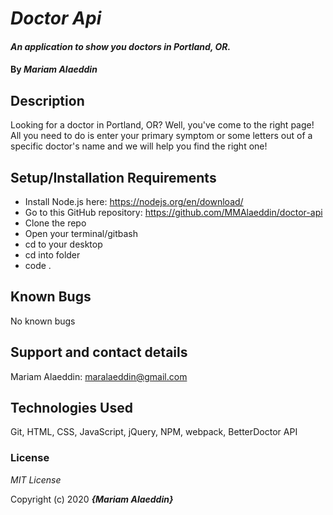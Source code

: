 # _Doctor Api_

#### _An application to show you doctors in Portland, OR._

#### By _**Mariam Alaeddin**_

## Description

Looking for a doctor in Portland, OR?  Well, you've come to the right page!  All you need to do is enter your primary symptom or some letters out of a specific doctor's name and we will help you find the right one! 

## Setup/Installation Requirements

* Install Node.js here: https://nodejs.org/en/download/
* Go to this GitHub repository: https://github.com/MMAlaeddin/doctor-api
* Clone the repo
* Open your terminal/gitbash
* cd to your desktop
* cd into folder
* code .

## Known Bugs

No known bugs

## Support and contact details

Mariam Alaeddin: maralaeddin@gmail.com

## Technologies Used

Git, HTML, CSS, JavaScript, jQuery, NPM, webpack, BetterDoctor API

### License

*MIT License*

Copyright (c) 2020 **_{Mariam Alaeddin}_**
